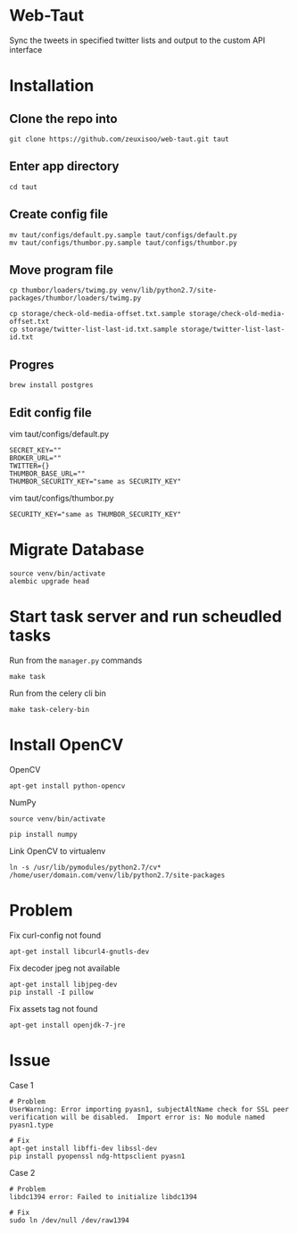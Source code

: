 # Web-Taut

Sync the tweets in specified twitter lists and output to the custom API interface

# Installation

## Clone the repo into

    git clone https://github.com/zeuxisoo/web-taut.git taut

## Enter app directory

    cd taut

## Create config file

    mv taut/configs/default.py.sample taut/configs/default.py
    mv taut/configs/thumbor.py.sample taut/configs/thumbor.py

## Move program file

    cp thumbor/loaders/twimg.py venv/lib/python2.7/site-packages/thumbor/loaders/twimg.py

    cp storage/check-old-media-offset.txt.sample storage/check-old-media-offset.txt
    cp storage/twitter-list-last-id.txt.sample storage/twitter-list-last-id.txt

## Progres

    brew install postgres

## Edit config file

vim taut/configs/default.py

    SECRET_KEY=""
    BROKER_URL=""
    TWITTER={}
    THUMBOR_BASE_URL=""
    THUMBOR_SECURITY_KEY="same as SECURITY_KEY"

vim taut/configs/thumbor.py

    SECURITY_KEY="same as THUMBOR_SECURITY_KEY"

# Migrate Database

    source venv/bin/activate
    alembic upgrade head

# Start task server and run scheudled tasks

Run from the `manager.py` commands

    make task

Run from the celery cli bin

    make task-celery-bin

# Install OpenCV

OpenCV

    apt-get install python-opencv

NumPy

    source venv/bin/activate

    pip install numpy

Link OpenCV to virtualenv

    ln -s /usr/lib/pymodules/python2.7/cv* /home/user/domain.com/venv/lib/python2.7/site-packages

# Problem

Fix curl-config not found

    apt-get install libcurl4-gnutls-dev

Fix decoder jpeg not available

    apt-get install libjpeg-dev
    pip install -I pillow

Fix assets tag not found

    apt-get install openjdk-7-jre

# Issue

Case 1

    # Problem
    UserWarning: Error importing pyasn1, subjectAltName check for SSL peer verification will be disabled.  Import error is: No module named pyasn1.type

    # Fix
    apt-get install libffi-dev libssl-dev
    pip install pyopenssl ndg-httpsclient pyasn1

Case 2

    # Problem
    libdc1394 error: Failed to initialize libdc1394

    # Fix
    sudo ln /dev/null /dev/raw1394
